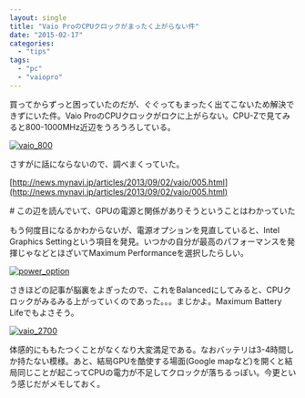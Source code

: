 ```yaml
---
layout: single
title: "Vaio ProのCPUクロックがまったく上がらない件"
date: "2015-02-17"
categories: 
  - "tips"
tags: 
  - "pc"
  - "vaiopro"
---
```


買ってからずっと困っていたのだが、ぐぐってもまったく出てこないため解決できずにいた件。Vaio ProのCPUクロックがロクに上がらない。CPU-Zで見てみると800-1000MHz近辺をうろうろしている。

[![vaio_800](https://blog.naotaco.com/assets/images/posts/2015/02/vaio_800.png)](https://blog.naotaco.com/assets/images/posts/2015/02/vaio_800.png)

さすがに話にならないので、調べまくっていた。

[http://news.mynavi.jp/articles/2013/09/02/vaio/005.html](http://news.mynavi.jp/articles/2013/09/02/vaio/005.html)

\# この辺を読んでいて、GPUの電源と関係がありそうということはわかっていた

もう何度目になるかわからないが、電源オプションを見直していると、Intel Graphics Settingという項目を発見。いつかの自分が最高のパフォーマンスを発揮じゃなどとほざいてMaximum Performanceを選択したらしい。

[![power_option](https://blog.naotaco.com/assets/images/posts/2015/02/power_option.png)](https://blog.naotaco.com/assets/images/posts/2015/02/power_option.png)

さきほどの記事が脳裏をよぎったので、これをBalancedにしてみると、CPUクロックがみるみる上がっていくのであった。。。まじかよ。Maximum Battery Lifeでもよさそう。

[![vaio_2700](https://blog.naotaco.com/assets/images/posts/2015/02/vaio_2700.png)](https://blog.naotaco.com/assets/images/posts/2015/02/vaio_2700.png)

体感的にももたつくことがなくなり大変満足である。なおバッテリは3-4時間しか持たない模様。あと、結局GPUを酷使する場面(Google mapなど)を開くと結局同じことが起こってCPUの電力が不足してクロックが落ちるっぽい。今更という感じだがメモしておく。
